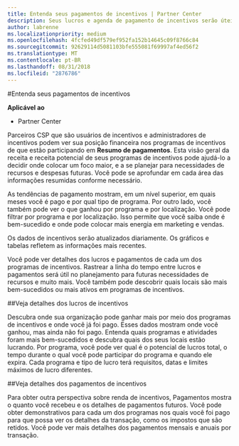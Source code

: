 ```yaml
---
title: Entenda seus pagamentos de incentivos | Partner Center
description: Seus lucros e agenda de pagamento de incentivos serão úteis para planejamento futuro.
author: labrenne
ms.localizationpriority: medium
ms.openlocfilehash: 4fcfed49df579ef952fa152b14645c09f8766c84
ms.sourcegitcommit: 92629114d5081103bfe555081f69997af4ed56f2
ms.translationtype: MT
ms.contentlocale: pt-BR
ms.lasthandoff: 08/31/2018
ms.locfileid: "2876786"
---
```

#<a name="understand-your-incentives-payouts"></a>Entenda seus pagamentos de incentivos

**Aplicável ao**

-  Partner Center


Parceiros CSP que são usuários de incentivos e administradores de incentivos podem ver sua posição financeira nos programas de incentivos de que estão participando em **Resumo de pagamentos**. Esta visão geral da receita e receita potencial de seus programas de incentivos pode ajudá-lo a decidir onde colocar um foco maior, e a se planejar para necessidades de recursos e despesas futuras. Você pode se aprofundar em cada área das informações resumidas conforme necessário. 

As tendências de pagamento mostram, em um nível superior, em quais meses você é pago e por qual tipo de programa. Por outro lado, você também pode ver o que ganhou por programa e por localização. Você pode filtrar por programa e por localização. Isso permite que você saiba onde é bem-sucedido e onde pode colocar mais energia em marketing e vendas.

Os dados de incentivos serão atualizados diariamente. Os gráficos e tabelas refletem as informações mais recentes.

Você pode ver detalhes dos lucros e pagamentos de cada um dos programas de incentivos. Rastrear a linha do tempo entre lucros e pagamentos será útil no planejamento para futuras necessidades de recursos e muito mais. Você também pode descobrir quais locais são mais bem-sucedidos ou mais ativos em programas de incentivos. 

##<a name="drill-down-on-incentives-earnings"></a>Veja detalhes dos lucros de incentivos

Descubra onde sua organização pode ganhar mais por meio dos programas de incentivos e onde você já foi pago. Esses dados mostram onde você ganhou, mas ainda não foi pago.  Entenda quais programas e atividades foram mais bem-sucedidos e descubra quais dos seus locais estão lucrando. Por programa, você pode ver qual é o potencial de lucros total, o tempo durante o qual você pode participar do programa e quando ele expira. Cada programa e tipo de lucro terá requisitos, datas e limites máximos de lucro diferentes. 

##<a name="drill-down-on-incentive-payouts"></a>Veja detalhes dos pagamentos de incentivos

Para obter outra perspectiva sobre renda de incentivos, Pagamentos mostra o quanto você recebeu e os detalhes de pagamentos futuros. Você pode obter demonstrativos para cada um dos programas nos quais você foi pago para que possa ver os detalhes da transação, como os impostos que são retidos. Você pode ver mais detalhes dos pagamentos mensais e anuais por transação.
